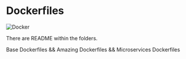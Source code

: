 # Dockerfiles

![Docker](https://assets-cdn.github.com/images/icons/emoji/unicode/1f433.png)

There are README within the folders.

Base Dockerfiles && Amazing Dockerfiles && Microservices Dockerfiles
